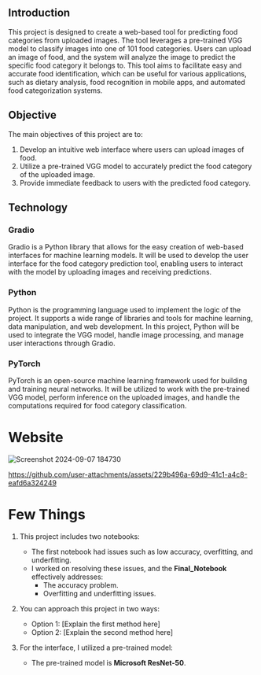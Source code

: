 ## Introduction

This project is designed to create a web-based tool for predicting food categories from uploaded images. The tool leverages a pre-trained VGG model to classify images into one of 101 food categories. Users can upload an image of food, and the system will analyze the image to predict the specific food category it belongs to. This tool aims to facilitate easy and accurate food identification, which can be useful for various applications, such as dietary analysis, food recognition in mobile apps, and automated food categorization systems.

## Objective

The main objectives of this project are to:
1. Develop an intuitive web interface where users can upload images of food.
2. Utilize a pre-trained VGG model to accurately predict the food category of the uploaded image.
3. Provide immediate feedback to users with the predicted food category.

## Technology

### Gradio

Gradio is a Python library that allows for the easy creation of web-based interfaces for machine learning models. It will be used to develop the user interface for the food category prediction tool, enabling users to interact with the model by uploading images and receiving predictions.

### Python

Python is the programming language used to implement the logic of the project. It supports a wide range of libraries and tools for machine learning, data manipulation, and web development. In this project, Python will be used to integrate the VGG model, handle image processing, and manage user interactions through Gradio.

### PyTorch

PyTorch is an open-source machine learning framework used for building and training neural networks. It will be utilized to work with the pre-trained VGG model, perform inference on the uploaded images, and handle the computations required for food category classification.

# Website
![Screenshot 2024-09-07 184730](https://github.com/user-attachments/assets/9008bf5a-995b-407c-9c11-58d34839c11f)

https://github.com/user-attachments/assets/229b496a-69d9-41c1-a4c8-eafd6a324249

# Few Things 
1. This project includes two notebooks:
   - The first notebook had issues such as low accuracy, overfitting, and underfitting.
   - I worked on resolving these issues, and the **Final_Notebook** effectively addresses:
     - The accuracy problem.
     - Overfitting and underfitting issues.

2. You can approach this project in two ways:
   - Option 1: [Explain the first method here]
   - Option 2: [Explain the second method here]

3. For the interface, I utilized a pre-trained model:
   - The pre-trained model is **Microsoft ResNet-50**.












